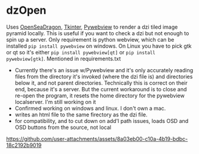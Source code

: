 # dzOpen

Uses [OpenSeaDragon](https://openseadragon.github.io/), [Tkinter](https://wiki.python.org/moin/TkInter), [Pywebview](https://pywebview.flowrl.com/) to render a dzi tiled image pyramid locally. This is useful if you want to check a dzi but not enough to spin up a server. Only requirement is python webview, which can be installed ```pip install pywebview``` on windows. On Linux you have to pick gtk or qt so it's either ```pip install pywebview[qt]``` or ```pip install pywebview[gtk]```. Mentioned in requirements.txt

- Currently there's an issue w/Pywebview and it's only accurately reading files from the directory it's invoked (where the dzi file is) and directories below it, and not parent directories. Technically this is correct on their end, because it's a server. But the current workaround is to close and re-open the program, it resets the home directory for the pywebview localserver. I'm still working on it
- Confirmed working on windows and linux. I don't own a mac.
- writes an html file to the same firectory as the dzi file.
- for compatibility, and to cut down on add'l path issues, loads OSD and OSD buttons from the source, not local

https://github.com/user-attachments/assets/8a03eb00-c10a-4b19-bdbc-18c2192b9019



